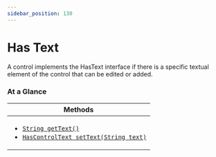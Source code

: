 ```yaml
---
sidebar_position: 130
---
```



# Has Text

A control implements the HasText interface if there is a specific textual element of the control that can be edited or added.

### At a Glance

| Methods |
|------------|
| <ul><li>[`String getText()`](#)</li><li>[`HasControlText setText(String text)`](#)</li></ul>|